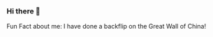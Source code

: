 ### Hi there 👋

<!--
**JonahPeck/JonahPeck** is a ✨ _special_ ✨ repository because its `README.md` (this file) appears on your GitHub profile.

Here are some ideas to get you started:

- 🔭 I’m currently working on making everyday count and progressing forward.
- 🌱 I’m currently learning Golang!
- 🤔 I’m looking for help with finding a Job! :)
- 📫 How to reach me: Gmail: PeckJonahC@gmail.com | https://www.linkedin.com/in/jonah-peck/
- ⚡ Two Truths and A Lie: ...I've gone diving with sharks in the Bahamas, I have been skydiving twice, and I have hit a hole in one during a round of golf.
--> Fun Fact about me: I have done a backflip on the Great Wall of China!
